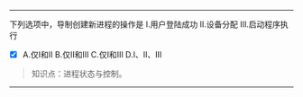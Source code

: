 ---
下列选项中，导制创建新进程的操作是 I.用户登陆成功 II.设备分配 III.启动程序执行
- [x] A.仅I和II B.仅II和III C.仅I和III D.I、II、III

> 知识点：进程状态与控制。

---